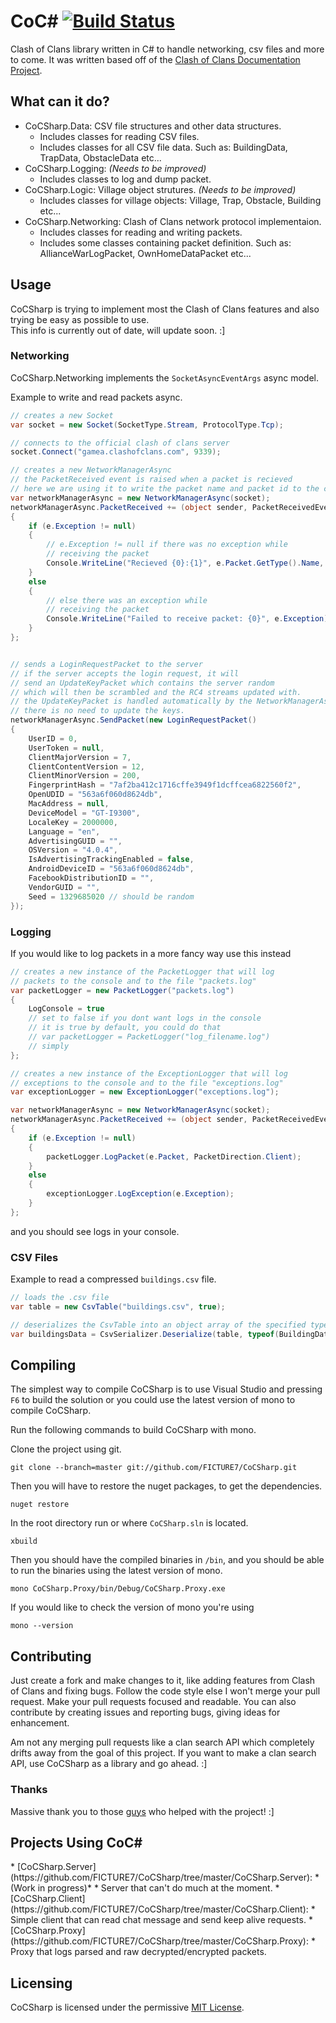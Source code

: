 <h1> 
CoC# <a href="https://travis-ci.org/FICTURE7/CoCSharp"><img src="https://travis-ci.org/FICTURE7/CoCSharp.svg?branch=master" alt="Build Status"></a>
</h1>

Clash of Clans library written in C# to handle networking, csv files and more to come. 
It was written based off of the [Clash of Clans Documentation Project](https://github.com/clanner/cocdp/).

## What can it do?
* CoCSharp.Data: CSV file structures and other data structures.
  * Includes classes for reading CSV files.
  * Includes classes for all CSV file data. Such as: BuildingData, TrapData, ObstacleData etc...
* CoCSharp.Logging: *(Needs to be improved)*
  * Includes classes to log and dump packet.
* CoCSharp.Logic: Village object strutures. *(Needs to be improved)*
  * Includes classes for village objects: Village, Trap, Obstacle, Building etc...
* CoCSharp.Networking: Clash of Clans network protocol implementaion.
  * Includes classes for reading and writing packets.
  * Includes some classes containing packet definition. Such as: AllianceWarLogPacket, OwnHomeDataPacket etc...
  
## Usage
CoCSharp is trying to implement most the Clash of Clans features and also trying be easy as possible to use.<br>
This info is currently out of date, will update soon. :]

### Networking
CoCSharp.Networking implements the `SocketAsyncEventArgs` async model.

Example to write and read packets async.
```c#
// creates a new Socket
var socket = new Socket(SocketType.Stream, ProtocolType.Tcp);

// connects to the official clash of clans server
socket.Connect("gamea.clashofclans.com", 9339);

// creates a new NetworkManagerAsync
// the PacketReceived event is raised when a packet is recieved
// here we are using it to write the packet name and packet id to the console
var networkManagerAsync = new NetworkManagerAsync(socket);
networkManagerAsync.PacketReceived += (object sender, PacketReceivedEventArgs e) =>
{
    if (e.Exception != null)
    {
        // e.Exception != null if there was no exception while 
        // receiving the packet
        Console.WriteLine("Recieved {0}:{1}", e.Packet.GetType().Name, e.Packet.ID);
    }
    else
    {
        // else there was an exception while
        // receiving the packet
        Console.WriteLine("Failed to receive packet: {0}", e.Exception);
    }
};


// sends a LoginRequestPacket to the server
// if the server accepts the login request, it will
// send an UpdateKeyPacket which contains the server random
// which will then be scrambled and the RC4 streams updated with.
// the UpdateKeyPacket is handled automatically by the NetworkManagerAsync.
// there is no need to update the keys.
networkManagerAsync.SendPacket(new LoginRequestPacket()
{
    UserID = 0,
    UserToken = null,
    ClientMajorVersion = 7,
    ClientContentVersion = 12,
    ClientMinorVersion = 200,
    FingerprintHash = "7af2ba412c1716cffe3949f1dcffcea6822560f2",
    OpenUDID = "563a6f060d8624db",
    MacAddress = null,
    DeviceModel = "GT-I9300",
    LocaleKey = 2000000,
    Language = "en",
    AdvertisingGUID = "",
    OSVersion = "4.0.4",
    IsAdvertisingTrackingEnabled = false,
    AndroidDeviceID = "563a6f060d8624db",
    FacebookDistributionID = "",
    VendorGUID = "",
    Seed = 1329685020 // should be random
});

```

### Logging
If you would like to log packets in a more fancy way use this instead
```c#
// creates a new instance of the PacketLogger that will log
// packets to the console and to the file "packets.log"
var packetLogger = new PacketLogger("packets.log")
{
    LogConsole = true
    // set to false if you dont want logs in the console
    // it is true by default, you could do that
    // var packetLogger = PacketLogger("log_filename.log")
    // simply
};

// creates a new instance of the ExceptionLogger that will log
// exceptions to the console and to the file "exceptions.log"
var exceptionLogger = new ExceptionLogger("exceptions.log");

var networkManagerAsync = new NetworkManagerAsync(socket);
networkManagerAsync.PacketReceived += (object sender, PacketReceivedEventArgs e) =>
{
    if (e.Exception != null)
    {
        packetLogger.LogPacket(e.Packet, PacketDirection.Client);
    }
    else
    {
        exceptionLogger.LogException(e.Exception);
    }
};
```
and you should see logs in your console.


### CSV Files
Example to read a compressed `buildings.csv` file.
```c#
// loads the .csv file
var table = new CsvTable("buildings.csv", true);

// deserializes the CsvTable into an object array of the specified type.
var buildingsData = CsvSerializer.Deserialize(table, typeof(BuildingData));
```

## Compiling
The simplest way to compile CoCSharp is to use Visual Studio and pressing `F6` to build the solution or you could 
use the latest version of mono to compile CoCSharp.

Run the following commands to build CoCSharp with mono.

Clone the project using git.
```
git clone --branch=master git://github.com/FICTURE7/CoCSharp.git
```
Then you will have to restore the nuget packages, to get the dependencies.
```
nuget restore
```
In the root directory run or where `CoCSharp.sln` is located.
```
xbuild
```
Then you should have the compiled binaries in `/bin`, and you should be able to run the binaries using the latest 
version of mono.

```
mono CoCSharp.Proxy/bin/Debug/CoCSharp.Proxy.exe
```

If you would like to check the version of mono you're using
```
mono --version
```

## Contributing
Just create a fork and make changes to it, like adding features from Clash of Clans and fixing bugs. 
Follow the code style else I won't merge your pull request. Make your pull requests focused and readable. 
You can also contribute by creating issues and reporting bugs, giving ideas for enhancement.

Am not any merging pull requests like a clan search API which completely drifts away from the goal of this project. 
If you want to make a clan search API, use CoCSharp as a library and go ahead. :]

### Thanks
Massive thank you to those [guys](https://github.com/FICTURE7/CoCSharp/blob/master/CONTRIBUTORS) who helped with the project! :]

<h2>Projects Using CoC#</h2>
* [CoCSharp.Server](https://github.com/FICTURE7/CoCSharp/tree/master/CoCSharp.Server): *(Work in progress)*
  * Server that can't do much at the moment.
* [CoCSharp.Client](https://github.com/FICTURE7/CoCSharp/tree/master/CoCSharp.Client):
  * Simple client that can read chat message and send keep alive requests.
* [CoCSharp.Proxy](https://github.com/FICTURE7/CoCSharp/tree/master/CoCSharp.Proxy):
  * Proxy that logs parsed and raw decrypted/encrypted packets.

## Licensing
CoCSharp is licensed under the permissive [MIT License](http://mit-license.org/).

